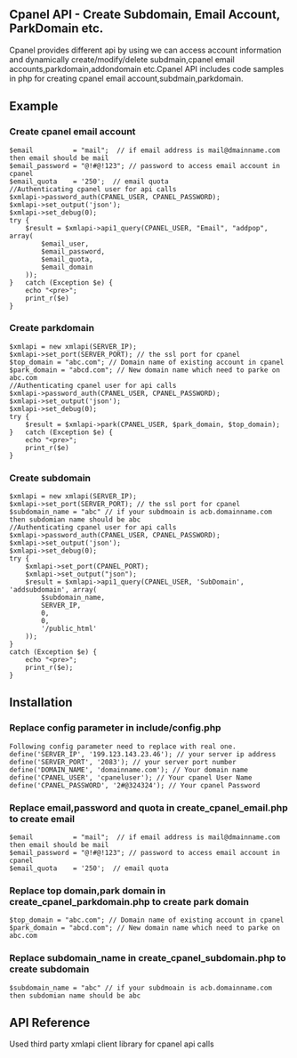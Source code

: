 ## Cpanel API - Create Subdomain, Email Account, ParkDomain etc.
Cpanel provides different api by using we can access account information and dynamically create/modify/delete subdmain,cpanel email accounts,parkdomain,addondomain etc.Cpanel API includes code samples in php for creating cpanel email account,subdmain,parkdomain.

## Example
### Create cpanel email account
    $email          = "mail";  // if email address is mail@dmainname.com then email should be mail
    $email_password = "@!#@!123"; // password to access email account in cpanel
    $email_quota    = '250';  // email quota
    //Authenticating cpanel user for api calls
    $xmlapi->password_auth(CPANEL_USER, CPANEL_PASSWORD);
    $xmlapi->set_output('json');        
    $xmlapi->set_debug(0);
    try {
        $result = $xmlapi->api1_query(CPANEL_USER, "Email", "addpop", array(
            $email_user,
            $email_password,
            $email_quota,
            $email_domain
        ));
    }   catch (Exception $e) {
        echo "<pre>";
        print_r($e)
    }
### Create parkdomain
    $xmlapi = new xmlapi(SERVER_IP);
    $xmlapi->set_port(SERVER_PORT); // the ssl port for cpanel          
    $top_domain = "abc.com"; // Domain name of existing account in cpanel
    $park_domain = "abcd.com"; // New domain name which need to parke on abc.com
    //Authenticating cpanel user for api calls
    $xmlapi->password_auth(CPANEL_USER, CPANEL_PASSWORD);
    $xmlapi->set_output('json');        
    $xmlapi->set_debug(0);
    try {
        $result = $xmlapi->park(CPANEL_USER, $park_domain, $top_domain);    
    }   catch (Exception $e) {
        echo "<pre>";
        print_r($e)
    }
### Create subdomain

    $xmlapi = new xmlapi(SERVER_IP);
    $xmlapi->set_port(SERVER_PORT); // the ssl port for cpanel
    $subdomain_name = "abc" // if your subdmoain is acb.domainname.com then subdomian name should be abc
    //Authenticating cpanel user for api calls
    $xmlapi->password_auth(CPANEL_USER, CPANEL_PASSWORD);
    $xmlapi->set_output('json');        
    $xmlapi->set_debug(0);
    try {
        $xmlapi->set_port(CPANEL_PORT);
        $xmlapi->set_output("json");
        $result = $xmlapi->api1_query(CPANEL_USER, 'SubDomain', 'addsubdomain', array(
            $subdomain_name,
            SERVER_IP,
            0,
            0,
            '/public_html'
        ));
    }
    catch (Exception $e) {
        echo "<pre>";
        print_r($e);
    }

## Installation
### Replace config parameter in include/config.php
    Following config parameter need to replace with real one.
    define('SERVER_IP', '199.123.143.23.46'); // your server ip address
    define('SERVER_PORT', '2083'); // your server port number
    define('DOMAIN_NAME', 'domainname.com'); // Your domain name
    define('CPANEL_USER', 'cpaneluser'); // Your cpanel User Name 
    define('CPANEL_PASSWORD', '2#@324324'); // Your cpanel Password 
### Replace email,password and quota in create_cpanel_email.php to create email
    $email          = "mail";  // if email address is mail@dmainname.com then email should be mail
    $email_password = "@!#@!123"; // password to access email account in cpanel
    $email_quota    = '250';  // email quota
### Replace top domain,park domain in create_cpanel_parkdomain.php to create park domain
    $top_domain = "abc.com"; // Domain name of existing account in cpanel
    $park_domain = "abcd.com"; // New domain name which need to parke on abc.com
### Replace subdomain_name in create_cpanel_subdomain.php to create subdomain
    $subdomain_name = "abc" // if your subdmoain is acb.domainname.com then subdomian name should be abc
## API Reference
Used third party xmlapi client library for cpanel api calls    